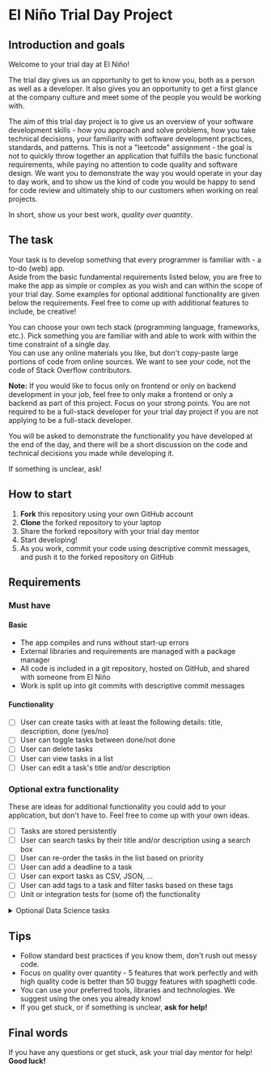 # El Niño Trial Day Project

## Introduction and goals

Welcome to your trial day at El Niño!  

The trial day gives us an opportunity to get to know you, both as a person as well as a developer. It also gives you an opportunity to get a first glance at the company culture and meet some of the people you would be working with.  

The aim of this trial day project is to give us an overview of your software development skills - how you approach and solve problems, how you take technical decisions, your familiarity with software development practices, standards, and patterns. This is not a "leetcode" assignment - the goal is not to quickly throw together an application that fulfills the basic functional requirements, while paying no attention to code quality and software design. We want you to demonstrate the way you would operate in your day to day work, and to show us the kind of code you would be happy to send for code review and ultimately ship to our customers when working on real projects.  

In short, show us your best work, *quality over quantity*.  

## The task

Your task is to develop something that every programmer is familiar with - a to-do (web) app.  
Aside from the basic fundamental requirements listed below, you are free to make the app as simple or complex as you wish and can within the scope of your trial day. Some examples for optional additional functionality are given below the requirements. Feel free to come up with additional features to include, be creative!   

You can choose your own tech stack (programming language, frameworks, etc.). Pick something you are familiar with and able to work with within the time constraint of a single day.  
You can use any online materials you like, but don't copy-paste large portions of code from online sources. We want to see *your* code, not the code of Stack Overflow contributors. 

**Note:** If you would like to focus only on frontend or only on backend development in your job, feel free to only make a frontend or only a backend as part of this  project. Focus on your strong points. You are not required to be a full-stack developer for your trial day project if you are not applying to be a full-stack developer.

You will be asked to demonstrate the functionality you have developed at the end of the day, and there will be a short discussion on the code and technical decisions you made while developing it.  

If something is unclear, ask!

## How to start

1. **Fork** this repository using your own GitHub account
2. **Clone** the forked repository to your laptop
3. Share the forked repository with your trial day mentor
4. Start developing!
5. As you work, commit your code using descriptive commit messages, and push it to the forked repository on GitHub 

## Requirements

### Must have

#### Basic
- The app compiles and runs without start-up errors
- External libraries and requirements are managed with a package manager
- All code is included in a git repository, hosted on GitHub, and shared with someone from El Niño
- Work is split up into git commits with descriptive commit messages

#### Functionality
- [ ] User can create tasks with at least the following details: title, description, done (yes/no) 
- [ ] User can toggle tasks between done/not done
- [ ] User can delete tasks
- [ ] User can view tasks in a list
- [ ] User can edit a task's title and/or description

### Optional extra functionality
These are ideas for additional functionality you could add to your application, but don't have to. Feel free to come up with your own ideas.
- [ ] Tasks are stored persistently
- [ ] User can search tasks by their title and/or description using a search box
- [ ] User can re-order the tasks in the list based on priority
- [ ] User can add a deadline to a task
- [ ] User can export tasks as CSV, JSON, ...
- [ ] User can add tags to a task and filter tasks based on these tags
- [ ] Unit or integration tests for (some of) the functionality

<details>
<summary>Optional Data Science tasks</summary>

### Really optional *Data Science* flavored tasks
Below are some tasks you can do to showcase your Data Science skills:
- [ ] Given your to-do app has sufficient users, list down 2-3 potential DS projects with: 
    1. Which features are necessary to fulfil the project;
    2. What is the data required;
    3. Insights/features that the data might provide.
*Note: The format in which you need to describe the ideas does not have to follow the above structure. It is here to provide an example for the thought process.*
- [ ] Create some Data Visualisations (DV) with the data obtained from the application. Some examples would be:
    - DV that depicts the amount of active tasks over time;
    - DV that displays the relation between the priority of the task and the time it took to complete it.
*Note: You are encouraged to have the DV to be about the data that is generated by the optional extra functionality that you have implemented.*
</details>


## Tips

- Follow standard best practices if you know them, don't rush out messy code.
- Focus on quality over quantity - 5 features that work perfectly and with high quality code is better than 50 buggy features with spaghetti code.
- You can use your preferred tools, libraries and technologies. We suggest using the ones you already know!
- If you get stuck, or if something is unclear, **ask for help!**

## Final words

If you have any questions or get stuck, ask your trial day mentor for help!  
**Good luck!**
